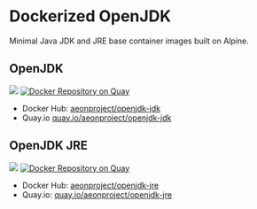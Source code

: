 # Dockerized OpenJDK

Minimal Java JDK and JRE base container images built on Alpine.

## OpenJDK

[![](https://badge.imagelayers.io/aeonproject/openjdk-jdk:latest.svg)](https://imagelayers.io/?images=aeonproject/openjdk-jdk:latest 'Get your own badge on imagelayers.io')
[![Docker Repository on Quay](https://quay.io/repository/aeonproject/openjdk-jdk/status "Docker Repository on Quay")](https://quay.io/repository/aeonproject/openjdk-jdk)

- Docker Hub: [aeonproject/openjdk-jdk](https://hub.docker.com/r/aeonproject/openjdk-jdk/)
- Quay.io [quay.io/aeonproject/openjdk-jdk](https://quay.io/repository/aeonproject/openjdk-jdk)

## OpenJDK JRE

[![](https://badge.imagelayers.io/aeonproject/openjdk-jre:latest.svg)](https://imagelayers.io/?images=aeonproject/openjdk-jre:latest 'Get your own badge on imagelayers.io')
[![Docker Repository on Quay](https://quay.io/repository/aeonproject/openjdk-jre/status "Docker Repository on Quay")](https://quay.io/repository/aeonproject/openjdk-jre)

- Docker Hub: [aeonproject/openjdk-jre](https://hub.docker.com/r/aeonproject/openjdk-jre/)
- Quay.io: [quay.io/aeonproject/openjdk-jre](https://quay.io/repository/aeonproject/openjdk-jre)
